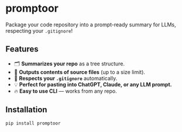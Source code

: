 # promptoor

Package your code repository into a prompt-ready summary for LLMs, respecting your `.gitignore`!

## Features

- 🗂️ **Summarizes your repo** as a tree structure.
- 📄 **Outputs contents of source files** (up to a size limit).
- 🚫 **Respects your `.gitignore`** automatically.
- 💡 **Perfect for pasting into ChatGPT, Claude, or any LLM prompt.**
- 🔥 **Easy to use CLI** — works from any repo.

## Installation

```bash
pip install promptoor
